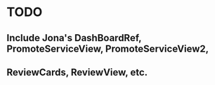 # TODO

## Include Jona's DashBoardRef, PromoteServiceView, PromoteServiceView2,

## ReviewCards, ReviewView, etc.
